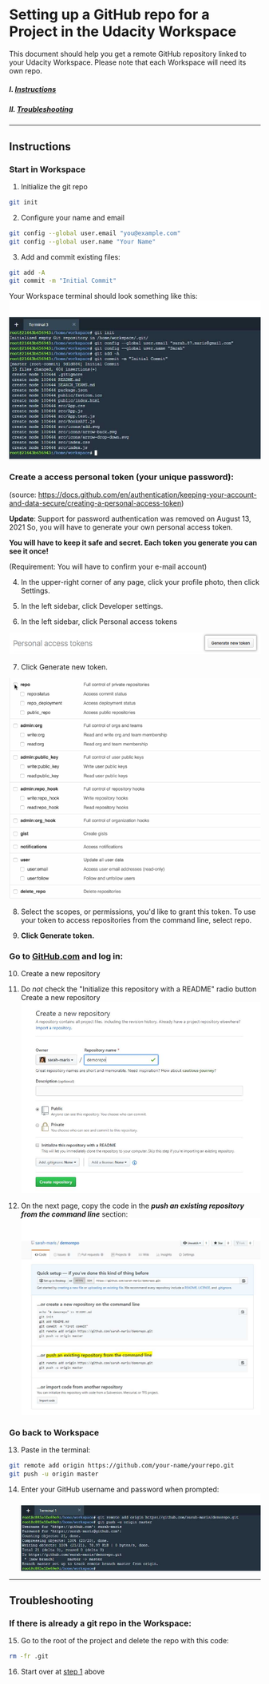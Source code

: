 # Setting up a GitHub repo for a Project in the Udacity Workspace


This document should help you get a remote GitHub repository linked to your Udacity Workspace.  Please note that each Workspace will need its own repo.

##### I. [Instructions](#instructions)  
##### II.  [Troubleshooting](#troubleshooting)

---
## Instructions

### Start in Workspace

1. Initialize the git repo
```bash
git init
```

2. Configure your name and email
```bash
git config --global user.email "you@example.com"
git config --global user.name "Your Name"
```

3. Add and commit existing files:
```bash
git add -A
git commit -m "Initial Commit"
```
Your Workspace terminal should look something like this:
![Workspace Terminal](./images/demo-repo-workspace.jpg)

### Create a access personal token (your unique password):
(source: https://docs.github.com/en/authentication/keeping-your-account-and-data-secure/creating-a-personal-access-token)

**Update**: Support for password authentication was removed on August 13, 2021
So, you will have to generate your own personal access token.

**You will have to keep it safe and secret. Each token you generate you can see it once!**

(Requirement: You will have to confirm your e-mail account)

4. In the upper-right corner of any page, click your profile photo, then click Settings.

5. In the left sidebar, click Developer settings.

6. In the left sidebar, click Personal access tokens

![create new token](./images/generate_new_token.png?raw=true)

7. Click Generate new token.

![create new token](./images/token_scopes.gif?raw=true)

8. Select the scopes, or permissions, you'd like to grant this token. To use your token to access repositories from the command line, select repo.

9. **Click Generate token.**

### Go to **[GitHub.com](https://github.com/)** and log in:

10. Create a new repository

11. Do _not_ check the "Initialize this repository with a README" radio button
   Create a new repository
![GitHub initialize new repo](./images/demo-repo-initialize.jpg?raw=true)

12. On the next page, copy the code in the ***push an existing repository from the command line*** section:
&nbsp;  
![GitHub setup remote](./images/demo-repo-push.jpg)



### Go back to Workspace

13.  Paste in the terminal:
```bash
git remote add origin https://github.com/your-name/yourrepo.git
git push -u origin master
```

14.  Enter your GitHub username and password when prompted:
![Workspace Terminal](./images/demo-repo-workspace-2.jpg)

---

## Troubleshooting

### If there is already a git repo in the Workspace:
15. Go to the root of the project and delete the repo with this code:
```bash
rm -fr .git
```

16. Start over at [step 1](#instructions) above
